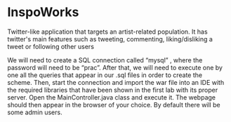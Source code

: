 # InspoWorks
Twitter-like application that targets an artist-related population. It has twitter's main features such as tweeting, commenting, liking/disliking a tweet or following other users

We will need to create a SQL connection called “mysql” , where the password will need to be “prac”. After that, we will need to execute one by one all the queries that appear in our .sql files in order to create the scheme.
Then, start the connection and import the war file into an IDE with the required libraries that have been shown in the first lab with its proper server. Open the MainController.java class and execute it. The webpage should then appear in the browser of your choice.
By default there will be some admin users.

